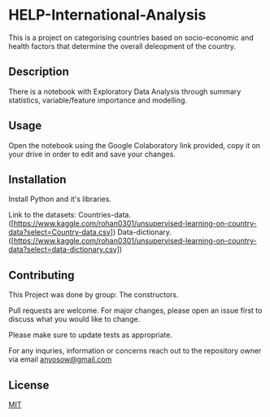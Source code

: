 # HELP-International-Analysis
This is a project on categorising countries based on socio-economic and health factors that determine the overall deleopment of the country. 

## Description
There is a notebook with Exploratory Data Analysis through summary statistics, variable/feature importance and modelling.

## Usage
Open the notebook using the Google Colaboratory link provided, copy it on your drive in order to edit and save your changes.

## Installation
Install Python and it's libraries.

Link to the datasets: 
  Countries-data. ([https://www.kaggle.com/rohan0301/unsupervised-learning-on-country-data?select=Country-data.csv])
  Data-dictionary. ([https://www.kaggle.com/rohan0301/unsupervised-learning-on-country-data?select=data-dictionary.csv])
  
  
## Contributing
This Project was done by group: The constructors.

Pull requests are welcome. For major changes, please open an issue first to discuss what you would like to change.

Please make sure to update tests as appropriate.
 
For any inquries, information or concerns reach out to the repository owner via email anyosow@gmail.com

## License
[MIT](https://choosealicense.com/licenses/mit/)
